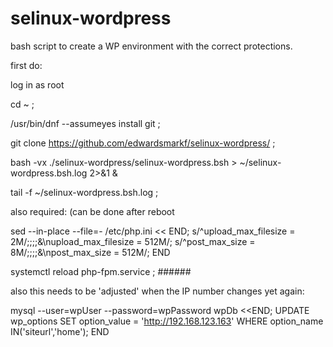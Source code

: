 # selinux-wordpress

bash script to create a WP environment with the correct protections.

first do:

log in as root

cd ~ ;

/usr/bin/dnf  --assumeyes  install git  ;

git clone https://github.com/edwardsmarkf/selinux-wordpress/  ;

bash -vx  ./selinux-wordpress/selinux-wordpress.bsh  > ~/selinux-wordpress.bsh.log  2>&1  &

tail -f   ~/selinux-wordpress.bsh.log   ;

also required:  (can be done after reboot

sed --in-place --file=- /etc/php.ini << END;
    s/^upload_max_filesize = 2M/;;;;&\nupload_max_filesize = 512M/; s/^post_max_size = 8M/;;;;&\npost_max_size = 512M/;
END

systemctl reload php-fpm.service  ;   ######   


also this needs to be 'adjusted' when the IP number changes yet again:

mysql   --user=wpUser  --password=wpPassword  wpDb <<END;
    UPDATE  wp_options SET option_value = 'http://192.168.123.163'  WHERE option_name IN('siteurl','home');
END


